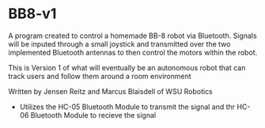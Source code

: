 # BB8-v1

A program created to control a homemade BB-8 robot via Bluetooth. Signals will
be inputed through a small joystick and transmitted over the two implemented
Bluetooth antennas to then control the motors within the robot.

This is Version 1 of what will eventually be an autonomous robot that can track
users and follow them around a room environment

Written by Jensen Reitz and Marcus Blaisdell of WSU Robotics

 - Utilizes the HC-05 Bluetooth Module to transmit the signal and thr HC-06 Bluetooth Module
    to recieve the signal
